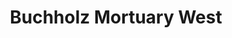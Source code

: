 ---
title: "Buchholz Mortuary West"
url: /chesterfield/buchholz-mortuary-west/
shop: Bestattungen
---